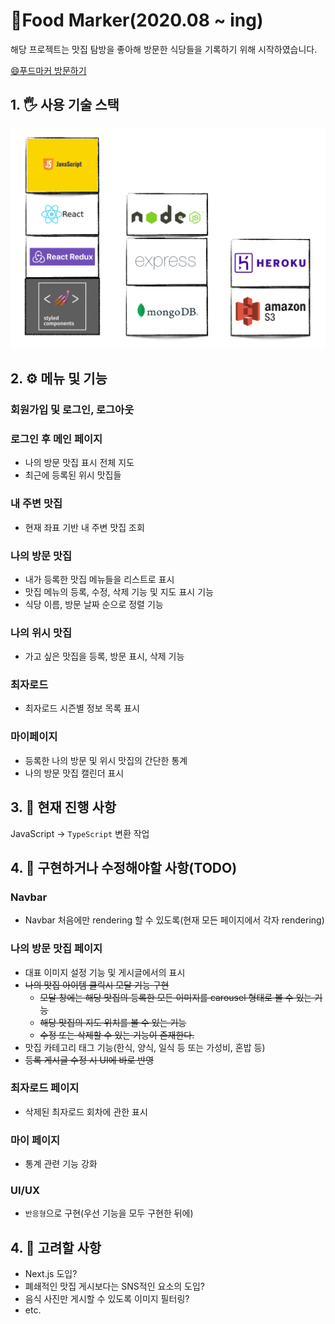 # 🍗Food Marker(2020.08 ~ ing)

해당 프로젝트는 맛집 탐방을 좋아해 방문한 식당들을 기록하기 위해 시작하였습니다. 

<a href="https://food-marker.herokuapp.com/" target="_blank">😄푸드마커 방문하기</a>

## 1. 🖐 사용 기술 스택
![사용 기술 스택](./readme-images/skill_stack.png)

## 2. ⚙️ 메뉴 및 기능

### 회원가입 및 로그인, 로그아웃
### 로그인 후 메인 페이지
- 나의 방문 맛집 표시 전체 지도
- 최근에 등록된 위시 맛집들

### 내 주변 맛집
- 현재 좌표 기반 내 주변 맛집 조회

### 나의 방문 맛집
- 내가 등록한 맛집 메뉴들을 리스트로 표시
- 맛집 메뉴의 등록, 수정, 삭제 기능 및 지도 표시 기능
- 식당 이름, 방문 날짜 순으로 정렬 기능

### 나의 위시 맛집
- 가고 싶은 맛집을 등록, 방문 표시, 삭제 기능

### 최자로드
- 최자로드 시즌별 정보 목록 표시

### 마이페이지
- 등록한 나의 방문 및 위시 맛집의 간단한 통계
- 나의 방문 맛집 캘린더 표시

## 3. 💪 현재 진행 사항
JavaScript -> `TypeScript` 변환 작업 

## 4. 📆 구현하거나 수정해야할 사항(TODO)
### Navbar
- Navbar 처음에만 rendering 할 수 있도록(현재 모든 페이지에서 각자 rendering)

### 나의 방문 맛집 페이지
- 대표 이미지 설정 기능 및 게시글에서의 표시
- <del>나의 맛집 아이템 클릭시 모달 기능 구현</del>
    - <del>모달 창에는 해당 맛집의 등록한 모든 이미지를 carousel 형태로 볼 수 있는 기능</del>
    - <del>해당 맛집의 지도 위치를 볼 수 있는 기능</del>
    - <del>수정 또는 삭제할 수 있는 기능이 존재한다.</del>
- 맛집 카테고리 태그 기능(한식, 양식, 일식 등 또는 가성비, 혼밥 등)
- <del>등록 게시글 수정 시 UI에 바로 반영</del>

### 최자로드 페이지
- 삭제된 최자로드 회차에 관한 표시

### 마이 페이지
- 통계 관련 기능 강화

### UI/UX
- `반응형`으로 구현(우선 기능을 모두 구현한 뒤에)

## 4. 🤔 고려할 사항
- Next.js 도입?
- 폐쇄적인 맛집 게시보다는 SNS적인 요소의 도입?
- 음식 사진만 게시할 수 있도록 이미지 필터링?
- etc.

